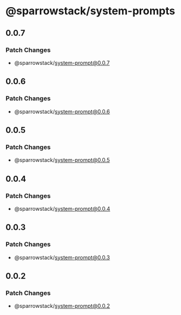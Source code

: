 # @sparrowstack/system-prompts

## 0.0.7

### Patch Changes

- @sparrowstack/system-prompt@0.0.7

## 0.0.6

### Patch Changes

- @sparrowstack/system-prompt@0.0.6

## 0.0.5

### Patch Changes

- @sparrowstack/system-prompt@0.0.5

## 0.0.4

### Patch Changes

- @sparrowstack/system-prompt@0.0.4

## 0.0.3

### Patch Changes

- @sparrowstack/system-prompt@0.0.3

## 0.0.2

### Patch Changes

- @sparrowstack/system-prompt@0.0.2
